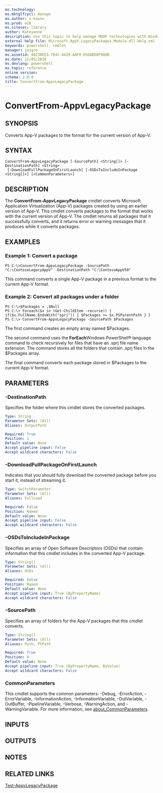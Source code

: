 ```yaml
---
ms.technology: 
ms.mktglfcycl: manage
ms.author: v-kaunu
ms.prod: w10
ms.sitesec: library
author: Kateyanne
description: Use this topic to help manage MDOP technologies with Windows PowerShell.
external help file: Microsoft.AppV.LegacyPackages.Module.dll-Help.xml
keywords: powershell, cmdlet
manager: jasgro 
ms.assetid: 40230EE3-784C-4429-AAF0-D56ABDDF988B
ms.date: 12/05/2016
ms.devlang: powershell
ms.topic: reference
online version: 
schema: 2.0.0
title: ConvertFrom-AppvLegacyPackage
---
```


# ConvertFrom-AppvLegacyPackage

## SYNOPSIS
Converts App-V packages to the format for the current version of App-V.

## SYNTAX

```
ConvertFrom-AppvLegacyPackage [-SourcePath] <String[]> [-DestinationPath] <String>
 [-DownloadFullPackageOnFirstLaunch] [-OSDsToIncludeInPackage <String[]>] [<CommonParameters>]
```

## DESCRIPTION
The **ConvertFrom-AppvLegacyPackage** cmdlet converts Microsoft Application Virtualization (App-V) packages created by using an earlier version of App-V.
This cmdlet converts packages to the format that works with the current version of App-V.
The cmdlet returns all packages that it successfully converts, and it returns error or warning messages that it produces while it converts packages.

## EXAMPLES

### Example 1: Convert a package
```
PS C:\>ConvertFrom-AppvLegacyPackage -SourcePath "C:\ContosoLegacyAppV" -DestinationPath "C:\ContosoAppV50"
```

This command converts a single App-V package in a previous format to the current App-V format.

### Example 2: Convert all packages under a folder
```
PS C:\>$Packages = ,$Null
PS C:\> Foreach($x in (Get-ChildItem -recurse)) { if($x.FullName.EndsWith("sprj")) { $Packages += $x.PSParentPath } }
PS C:\> ConvertFrom-AppvLegacyPackage -SourcePath $Packages
```

The first command creates an empty array named $Packages.

The second command uses the **ForEach**Windows PowerShell® language command to check recursively for files that have an .sprj file name extension.
The command stores all the folders that contain .sprj files in the $Packages array.

The final command converts each package stored in $Packages to the current App-V format.

## PARAMETERS

### -DestinationPath
Specifies the folder where this cmdlet stores the converted packages.

```yaml
Type: String
Parameter Sets: (All)
Aliases: OutputPath

Required: True
Position: 1
Default value: None
Accept pipeline input: False
Accept wildcard characters: False
```

### -DownloadFullPackageOnFirstLaunch
Indicates that you should fully download the converted package before you start it, instead of streaming it.

```yaml
Type: SwitchParameter
Parameter Sets: (All)
Aliases: FullLoad

Required: False
Position: Named
Default value: None
Accept pipeline input: False
Accept wildcard characters: False
```

### -OSDsToIncludeInPackage
Specifies an array of Open Software Descriptors (OSDs) that contain information that this cmdlet includes in the converted App-V package.

```yaml
Type: String[]
Parameter Sets: (All)
Aliases: OSDs

Required: False
Position: Named
Default value: None
Accept pipeline input: True (ByPropertyName)
Accept wildcard characters: False
```

### -SourcePath
Specifies an array of folders for the App-V packages that this cmdlet converts.

```yaml
Type: String[]
Parameter Sets: (All)
Aliases: Path, PSPath

Required: True
Position: 0
Default value: None
Accept pipeline input: True (ByPropertyName, ByValue)
Accept wildcard characters: False
```

### CommonParameters
This cmdlet supports the common parameters: -Debug, -ErrorAction, -ErrorVariable, -InformationAction, -InformationVariable, -OutVariable, -OutBuffer, -PipelineVariable, -Verbose, -WarningAction, and -WarningVariable. For more information, see [about_CommonParameters](http://go.microsoft.com/fwlink/?LinkID=113216).

## INPUTS

## OUTPUTS

## NOTES

## RELATED LINKS

[Test-AppvLegacyPackage](./Test-AppvLegacyPackage.md)


